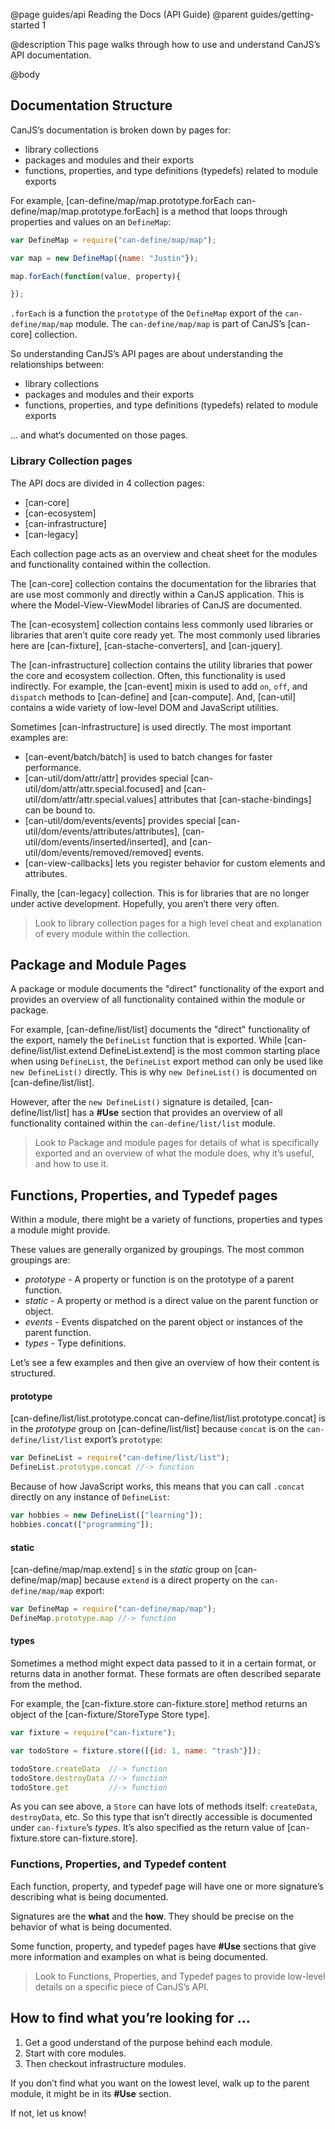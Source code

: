 @page guides/api Reading the Docs (API Guide)
@parent guides/getting-started 1

@description This page walks through how to use and understand CanJS’s API documentation.  

@body


## Documentation Structure

CanJS’s documentation is broken down by pages for:

 - library collections
 - packages and modules and their exports
 - functions, properties, and type definitions (typedefs) related to module exports

For example, [can-define/map/map.prototype.forEach can-define/map/map.prototype.forEach] is a
method that loops through properties and values on an `DefineMap`:

```js
var DefineMap = require("can-define/map/map");

var map = new DefineMap({name: "Justin"});

map.forEach(function(value, property){

});
```

`.forEach` is a function the `prototype` of the `DefineMap` export of the `can-define/map/map`
module.  The `can-define/map/map` is part of CanJS’s [can-core] collection.

So understanding CanJS’s API pages are about understanding the relationships between:

- library collections
- packages and modules and their exports
- functions, properties, and type definitions (typedefs) related to module exports

... and what’s documented on those pages.  

### Library Collection pages

The API docs are divided in 4 collection pages:

- [can-core]
- [can-ecosystem]
- [can-infrastructure]
- [can-legacy]

Each collection page acts as an overview and cheat sheet for the modules and functionality
contained within the collection.

The [can-core] collection contains the documentation for the libraries that
are use most commonly and directly within a CanJS application.  This is where the Model-View-ViewModel
libraries of CanJS are documented.

The [can-ecosystem] collection contains less commonly used libraries or libraries that aren’t quite core ready yet.  The most commonly used libraries here are [can-fixture], [can-stache-converters], and [can-jquery].

The [can-infrastructure] collection contains the utility libraries that power the core and ecosystem
collection.  Often, this functionality is used indirectly.  For example, the [can-event] mixin
is used to add `on`, `off`, and `dispatch` methods to [can-define] and [can-compute].  And, [can-util] contains a wide variety of low-level DOM and JavaScript utilities.

Sometimes [can-infrastructure] is used directly.  The most important examples are:

 - [can-event/batch/batch] is used to batch changes for faster performance.
 - [can-util/dom/attr/attr] provides special [can-util/dom/attr/attr.special.focused] and [can-util/dom/attr/attr.special.values] attributes that [can-stache-bindings] can be bound to.
 - [can-util/dom/events/events] provides special [can-util/dom/events/attributes/attributes],
   [can-util/dom/events/inserted/inserted], and [can-util/dom/events/removed/removed] events.
 - [can-view-callbacks] lets you register behavior for custom elements and attributes.

Finally, the [can-legacy] collection.  This is for libraries that are no longer under active
development.  Hopefully, you aren’t there very often.

> Look to library collection pages for a high level cheat and explanation of every module within
> the collection.  

## Package and Module Pages

A package or module documents the "direct" functionality of the export and provides an overview of
all functionality contained within the module or package.

For example, [can-define/list/list] documents the "direct" functionality of the export, namely
the `DefineList` function that is exported.  While  [can-define/list/list.extend DefineList.extend] is the most common starting place when using `DefineList`, the `DefineList` export method can only be used like `new DefineList()` directly.  This is why `new DefineList()` is documented
on [can-define/list/list].  

However, after the `new DefineList()` signature is detailed, [can-define/list/list] has a __#Use__
section that provides an overview of all functionality contained within the `can-define/list/list`
module.

> Look to Package and module pages for details of what is specifically exported and an overview
> of what the module does, why it’s useful, and how to use it.

## Functions, Properties, and Typedef pages

Within a module, there might be a variety of functions, properties and types a
module might provide.

These values are generally organized by groupings.  The most common groupings are:

 - _prototype_ - A property or function is on the prototype of a parent function.
 - _static_ - A property or method is a direct value on the parent function or object.
 - _events_ - Events dispatched on the parent object or instances of the parent function.
 - _types_ - Type definitions.

Let’s see a few examples and then give an overview of how their content is structured.

#### prototype

[can-define/list/list.prototype.concat can-define/list/list.prototype.concat] is in
the _prototype_ group on [can-define/list/list] because `concat` is on
the `can-define/list/list` export’s `prototype`:

```js
var DefineList = require("can-define/list/list");
DefineList.prototype.concat //-> function
```

Because of how JavaScript works, this means that you can call `.concat` directly on any instance
of `DefineList`:

```js
var hobbies = new DefineList(["learning"]);
hobbies.concat(["programming"]);
```

#### static

[can-define/map/map.extend] s in
the _static_ group on [can-define/map/map] because `extend` is a direct property on the `can-define/map/map` export:

```js
var DefineMap = require("can-define/map/map");
DefineMap.prototype.map //-> function
```

#### types

Sometimes a method might expect data passed to it in a certain format, or returns
data in another format.  These formats are often described separate from the
method.

For example, the [can-fixture.store can-fixture.store] method returns an object
of the [can-fixture/StoreType Store type].

```js
var fixture = require("can-fixture");

var todoStore = fixture.store([{id: 1, name: "trash"}]);

todoStore.createData  //-> function
todoStore.destroyData //-> function
todoStore.get         //-> function
```

As you can see above, a `Store` can have lots of methods
itself: `createData`, `destroyData`, etc.  So this type that isn’t directly
accessible is documented under `can-fixture`’s _types_.  It’s also
specified as the return value of [can-fixture.store can-fixture.store].

### Functions, Properties, and Typedef content

Each function, property, and typedef page will have one or more signature’s describing
what is being documented.

Signatures are the __what__ and the __how__.  They should be precise on the
behavior of what is being documented.

Some function, property, and typedef pages have __#Use__ sections that give
more information and examples on what is being documented.

> Look to Functions, Properties, and Typedef pages to provide low-level details on
> a specific piece of CanJS’s API.


## How to find what you’re looking for ...

1. Get a good understand of the purpose behind each module.  
2. Start with core modules.
3. Then checkout infrastructure modules.

If you don’t find what you want on the lowest level, walk up to the parent module, it
might be in its __#Use__ section.  

If not, let us know!

